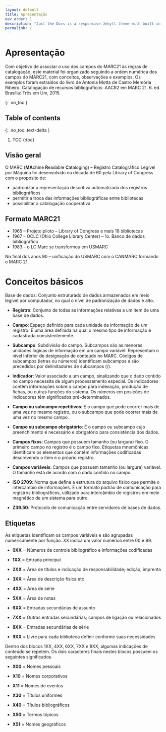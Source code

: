 ```yaml
---
layout: default
title: Apresentação
nav_order: 1
description: "Just the Docs is a responsive Jekyll theme with built-in search that is easily customizable and hosted on GitHub Pages."
permalink: /
---
```





# Apresentação


Com objetivo de associar o uso dos campos do MARC21 às regras de catalogação, este material foi organizado seguindo a ordem numérica dos campos do MARC21, com conceitos, observações e exemplos. Os exemplos foram extraídos do livro de Antonia Motta de Castro Memória Ribeiro. Catalogação de recursos bibliográficos: AACR2 em MARC 21. 6. ed. Brasília: Três em Um, 2015.

{: .no_toc }

## Table of contents
{: .no_toc .text-delta }

1. TOC
{:toc}


## Visão geral

O MARC (**MA**chine **R**eadable **C**ataloging) – Registro Catalográfico Legível por Máquina foi desenvolvido na década de 60 pela Library of Congress com o propósito de:

- padronizar a representação descritiva automatizada dos registros bibliográficos
- permitir a troca das informações bibliográficas entre bibliotecas
- possibilitar a catalogação cooperativa

## Formato MARC21
 
- 1965 – Projeto piloto – Library of Congress e mais 16 bibliotecas
- 1967 – OCLC (Ohio College Library Center) – 1o. Banco de dados bibliográfico
- 1983 – o LC Marc se transformou em USMARC

No final dos anos 90 – unificação do USMARC com o CANMARC formando o MARC 21.


# Conceitos básicos
Base de dados: Conjunto estruturado de dados armazenados em meio legível por computador, no qual o nível de padronização de dados é alto.

- **Registro**: Conjunto de todas as informações relativas a um item de uma base de dados.

- **Campo**: Espaço definido para cada unidade de informação de um registro. É uma área definida na qual o mesmo tipo de informação é cadastrada consistentemente.

- **Subcampo**: Subdivisão do campo. Subcampos são as menores unidades lógicas de informação em um campo variável. Representam o nível inferior de designação de conteúdo no MARC. Códigos de subcampos (letras ou números) identificam subcampos e são precedidos por delimitadores de subcampos (/).

- **Indicador**: Valor associado a um campo, sinalizando que o dado contido no campo necessita de algum processamento especial. Os indicadores contêm informações sobre o campo para indexação, produção de fichas, ou outras funções do sistema. Os números em posições de indicadores têm significados pré-determinados.

- **Campo ou subcampo repetitivos**: É o campo que pode ocorrer mais de uma vez no mesmo registro, ou o subcampo que pode ocorrer mais de uma vez no mesmo campo.

- **Campo ou subcampo obrigatório**: É o campo ou subcampo cujo preenchimento é necessário e obrigatório para consistência dos dados.

- **Campos fixos**: Campos que possuem tamanho (ou largura) fixo. O primeiro campo no registro é o campo fixo. Etiquetas mnemônicas identificam os elementos que contêm informações codificadas descrevendo o item e o próprio registro.

- **Campos variáveis**: Campos que possuem tamanho (ou largura) variável. O tamanho está de acordo com o dado contido no campo.

- **ISO 2709**: Norma que define a estrutura do arquivo físico que permite o intercâmbio de informações. É um formato padrão de comunicação para registros bibliográficos, utilizado para intercâmbio de registros em meio magnético de um sistema para outro.

- **Z39.50**: Protocolo de comunicação entre servidores de bases de dados.

## Etiquetas

As etiquetas identificam os campos variáveis e são agrupadas numericamente por função. XX indica um valor numérico entre 00 e 99.

- **0XX** = Números de controle bibliográfico e informações codificadas

- **1XX** = Entrada principal

- **2XX** = Área de títulos e indicação de responsabilidade; edição, imprenta

- **3XX** = Área de descrição física etc

- **4XX** = Área de série

- **5XX** = Área de notas

- **6XX** = Entradas secundárias de assunto

- **7XX** = Outras entradas secundárias; campos de ligação ou relacionados

- **8XX** = Entradas secundárias de série

- **9XX** = Livre para cada biblioteca definir conforme suas necessidades

Dentro dos blocos 1XX, 4XX, 6XX, 7XX e 8XX, algumas indicações de conteúdo se repetem. Os dois caracteres finais nestes blocos possuem os seguintes significados.

- **X00** = Nomes pessoais

- **X10** = Nomes corporativos

- **X11** = Nomes de eventos

- **X30** = Títulos uniformes

- **X40** = Títulos bibliográficos

- **X50** = Termos tópicos

- **X51** = Nomes geográficos

